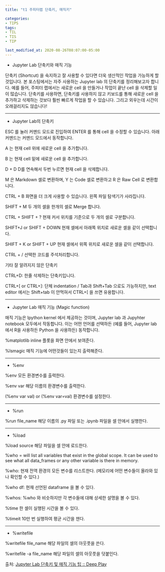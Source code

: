 ```yaml
---
title: "t1 주피터랩 단축키, 매직키"

categories:
- TIPS
tags:
- TIL
- TIS
- TIP

last_modified_at: 2020-08-26T08:07:00-05:00
---
```


* Jupyter Lab 단축키와 매직 기능

단축키 (Shortcut) 을 숙지하고 잘 사용할 수 있다면 더욱 생산적인 작업을 가능하게 할 것입니다. 본 포스팅에서는 자주 사용하는 Jupyter lab 의 단축키를 정리해보고자 합니다. 예를 들어, 주피터 랩에서는 새로운 cell 을 만들거나 작업이 끝난 cell 을 삭제할 일이 많습니다. 단축키를 사용하면, 단축키를 사용하지 않고 키보드를 통해 새로운 cell 을 추가하고 삭제하는 것보다 훨씬 빠르게 작업을 할 수 있습니다. 그리고 외우는데 시간이 오래걸리지도 않습니다!


---

* Jupyter Lab의 단축키

ESC  를 눌러 커맨드 모드로 진입하여 ENTER 를 통해 cell 을 수정할 수 있습니다. 아래 커맨드는 커맨드 모드에서 동작합니다. 

A 는 현재 cell 위에 새로운 cell 을 추가합니다.

B 는 현재 cell 밑에 새로운 cell 을 추가합니다.

D + D D를 연속해서 두번 누르면 현재 cell 을 삭제합니다. 

M 은 Markdown 셀로 변환하며, Y 는 Code 셀로 변환하고  R 은 Raw Cell 로 변환합니다.

CTRL + B 화면을 더 크게 사용할 수 있습니다. 왼쪽 파일 탐색기가 사라집니다.

SHIFT + M 두 개의 셀을 한개의 셀로 Merge 합니다.

CTRL + SHIFT + ? 현재 커서 위치를 기준으로 두 개의 셀로 구분합니다. 

SHIFT+J or SHIFT + DOWN 현재 셀에서 아래쪽 위치로 새로운 셀을 같이 선택합니다. 

SHIFT + K or SHIFT + UP 현재 셀에서 위쪽 위치로 새로운 셀을 같이 선택합니다. 

CTRL + / 선택한 코드를 주석처리합니다.

기타 잘 알려지지 않은 단축키

CTRL+D: 한줄 삭제하는 단축키입니다. 

CTRL+[ or CTRL+]: 단체 indentation / Tab과 Shift+Tab 으로도 가능하지만, text editor 에서는 Shift+tab 이 안먹혀서 CTRL+[ 을 쓰면 유용합니다.  

---

* Jupyter Lab 매직 기능 (Magic function)

매직 기능은 Ipython kernel 에서 제공하는 것이며, Jupyter lab 과 Jupyhter notebook 모두에서 작동합니다. 이는 어떤 언어를 선택하든 (예를 들어, Jupyter lab 에서 R을 사용하든 Python 을 사용하든) 동작합니다.


%matplotlib inline 플롯을 화면 안에서 보여준다.

%lsmagic 매직 기능에 어떤것들이 있는지 출력해준다. 

---

* %env 


%env 모든 환경변수를 출력한다.

%env var 해당 이름의 환경변수를 출력한다.

(%env var val) or (%env var=val) 환경변수를 설정한다.

---

* %run 


%run file_name 해당 이름의 .py 파일 또는 .ipynb 파일을 셀 안에서 실행한다. 

---

* %load 


%load source 해당 파일을 셀 안에 로드한다.

%who = will list all variables that exist in the global scope. It can be used to see what all data_frames or any other variable is there in memory. 

%who: 현재 전역 환경의 모든 변수를 리스트한다. (메모리에 어떤 변수들이 올라와 있나 확인할 수 있다.)

%who df: 현재 선언된 dataframe 을 볼 수 있다. 

%whos: %who 와 비슷하지만 각 변수들에 대해 상세한 설명을 볼 수 있다. 

%time 한 셀이 실행된 시간을 볼 수 있다. 

%timeit 10만 번 실행하여 평균 시간을 잰다. 

---

* %writefile 



%writefile file_name 해당 파일의 셀의 아웃풋을 쓴다.

%writefile -a file_name 해당 파일의 셀의 아웃풋을 덧붙인다.


출처: [Jupyter Lab 단축키 및 매직 기능 팁 :: Deep Play](https://3months.tistory.com/392)
